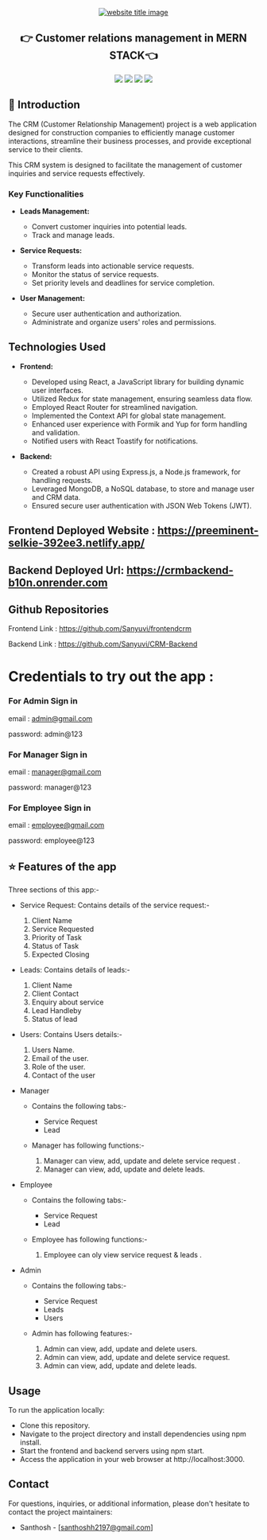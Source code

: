 <p align="center">
  <a href="#"><img src="https://capsule-render.vercel.app/api?type=rect&color=ffff00&height=100&section=header&text=CRM&fontSize=60%&fontColor=ffffff" alt="website title image"></a>
  <h2 align="center">👉 Customer relations management in MERN STACK👈</h2>
</p>
</p>

<p align="center">
<img src="https://img.shields.io/badge/language-React-yellow?style=for-the-badge">
<img src="https://img.shields.io/badge/language-MongoDB-yellow?style=for-the-badge">
<img src="https://img.shields.io/badge/language-Express-yellow?style=for-the-badge">
<img src="https://img.shields.io/badge/language-Nodejs-yellow?style=for-the-badge">  
 </p>

## 📌 Introduction

The CRM (Customer Relationship Management) project is a web application designed for construction companies to efficiently manage customer interactions, streamline their business processes, and provide exceptional service to their clients.

This CRM system is designed to facilitate the management of customer inquiries and service requests effectively.

### Key Functionalities

- **Leads Management:**

  - Convert customer inquiries into potential leads.
  - Track and manage leads.

- **Service Requests:**

  - Transform leads into actionable service requests.
  - Monitor the status of service requests.
  - Set priority levels and deadlines for service completion.

- **User Management:**
  - Secure user authentication and authorization.
  - Administrate and organize users' roles and permissions.

## Technologies Used

- **Frontend:**

  - Developed using React, a JavaScript library for building dynamic user interfaces.
  - Utilized Redux for state management, ensuring seamless data flow.
  - Employed React Router for streamlined navigation.
  - Implemented the Context API for global state management.
  - Enhanced user experience with Formik and Yup for form handling and validation.
  - Notified users with React Toastify for notifications.

- **Backend:**
  - Created a robust API using Express.js, a Node.js framework, for handling requests.
  - Leveraged MongoDB, a NoSQL database, to store and manage user and CRM data.
  - Ensured secure user authentication with JSON Web Tokens (JWT).

## Frontend Deployed Website : https://preeminent-selkie-392ee3.netlify.app/

## Backend Deployed Url: https://crmbackend-b10n.onrender.com

## Github Repositories

Frontend Link : https://github.com/Sanyuvi/frontendcrm

Backend Link : https://github.com/Sanyuvi/CRM-Backend

# Credentials to try out the app :

### For Admin Sign in

email : admin@gmail.com

password: admin@123

### For Manager Sign in

email : manager@gmail.com

password: manager@123

### For Employee Sign in

email : employee@gmail.com

password: employee@123

## ⭐ Features of the app

Three sections of this app:-

- Service Request:
  Contains details of the service request:-
  1. Client Name
  2. Service Requested
  3. Priority of Task
  4. Status of Task
  5. Expected Closing
- Leads:
  Contains details of leads:-

  1. Client Name
  2. Client Contact
  3. Enquiry about service
  4. Lead Handleby
  5. Status of lead

- Users:
  Contains Users details:-

  1. Users Name.
  2. Email of the user.
  3. Role of the user.
  4. Contact of the user

- Manager

  - Contains the following tabs:-

    - Service Request
    - Lead

  - Manager has following functions:-
    1. Manager can view, add, update and delete service request .
    2. Manager can view, add, update and delete leads.

- Employee

  - Contains the following tabs:-

    - Service Request
    - Lead

  - Employee has following functions:-
    1. Employee can oly view service request & leads .

- Admin

  - Contains the following tabs:-

    - Service Request
    - Leads
    - Users

  - Admin has following features:-
    1. Admin can view, add, update and delete users.
    2. Admin can view, add, update and delete service request.
    3. Admin can view, add, update and delete leads.

## Usage

To run the application locally:

- Clone this repository.
- Navigate to the project directory and install dependencies using npm install.
- Start the frontend and backend servers using npm start.
- Access the application in your web browser at http://localhost:3000.

## Contact

For questions, inquiries, or additional information, please don't hesitate to contact the project maintainers:

- Santhosh - [santhoshh2197@gmail.com]

